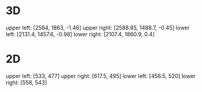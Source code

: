 # 3D
upper left: [2584, 1863, -1.46]
upper right: [2588.85, 1488.7, -0.45]
lower left: [2131.4, 1457.6, -0.98]
lower right: [2107.4, 1860.9, 0.4]

# 2D
upper left: [533, 477]
upper right: [617.5, 495]
lower left: [456.5, 520]
lower right: [558, 543]